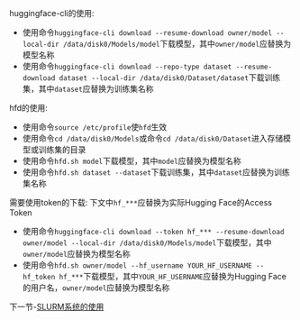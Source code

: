 huggingface-cli的使用:
* 使用命令`huggingface-cli download --resume-download owner/model --local-dir /data/disk0/Models/model`下载模型，其中`owner/model`应替换为模型名称
* 使用命令`huggingface-cli download --repo-type dataset --resume-download dataset --local-dir /data/disk0/Dataset/dataset`下载训练集，其中`dataset`应替换为训练集名称

hfd的使用:
* 使用命令`source /etc/profile`使`hfd`生效
* 使用命令`cd /data/disk0/Models`或命令`cd /data/disk0/Dataset`进入存储模型或训练集的目录
* 使用命令`hfd.sh model`下载模型，其中`model`应替换为模型名称
* 使用命令`hfd.sh dataset --dataset`下载训练集，其中`dataset`应替换为训练集名称

需要使用token的下载:
下文中`hf_***`应替换为实际Hugging Face的Access Token
* 使用命令`huggingface-cli download --token hf_*** --resume-download owner/model --local-dir /data/disk0/Models/model`下载模型，其中`owner/model`应替换为模型名称
* 使用命令`hfd.sh owner/model --hf_username YOUR_HF_USERNAME --hf_token hf_***`下载模型，其中`YOUR_HF_USERNAME`应替换为Hugging Face的用户名，`owner/model`应替换为模型名称

下一节-[SLURM系统的使用](https://github.com/alkalimc/H100-Server-Guidebook/blob/main/chapter/general/slurm.md)